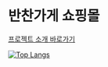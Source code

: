 # 반찬가게 쇼핑몰

[프로젝트 소개 바로가기](https://www.notion.so/e4c5481d2bcb4501b7431c4356e9eb06)

[![Top Langs](https://github-readme-stats.vercel.app/api/top-langs/?username=gonyda)](https://github.com/anuraghazra/github-readme-stats)

